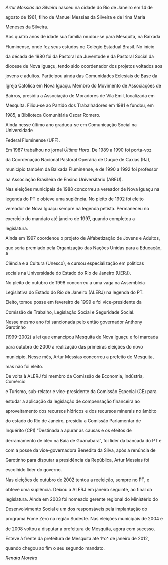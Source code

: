 

*Artur Messias da Silveira* nasceu na cidade do Rio de Janeiro em 14 de

agosto de 1961, filho de Manuel Messias da Silveira e de Irina Maria

Meneses da Silveira.



Aos quatro anos de idade sua família mudou-se para Mesquita, na Baixada

Fluminense, onde fez seus estudos no Colégio Estadual Brasil. No início

da década de 1980 foi da Pastoral da Juventude e da Pastoral Social da

diocese de Nova Iguaçu, tendo sido coordenador dos projetos voltados aos

jovens e adultos. Participou ainda das Comunidades Eclesiais de Base da

Igreja Católica em Nova Iguaçu. Membro do Movimento de Associações de

Bairros, presidiu a Associação de Moradores de Vila Emil, localizada em

Mesquita. Filiou-se ao Partido dos Trabalhadores em 1981 e fundou, em

1985, a Biblioteca Comunitária Oscar Romero.



Ainda nesse último ano graduou-se em Comunicação Social na Universidade

Federal Fluminense (UFF).



Em 1987 trabalhou no jornal *Última Hora*. De 1989 a 1990 foi porta-voz

da Coordenação Nacional Pastoral Operária de Duque de Caxias (RJ),

município também da Baixada Fluminense, e de 1990 a 1992 foi professor

na Associação Brasileira de Ensino Universitário (ABEU).



Nas eleições municipais de 1988 concorreu a vereador de Nova Iguaçu na

legenda do PT e obteve uma suplência. No pleito de 1992 foi eleito

vereador de Nova Iguaçu sempre na legenda petista. Permaneceu no

exercício do mandato até janeiro de 1997, quando completou a

legislatura.



Ainda em 1997 coordenou o projeto de Alfabetização de Jovens e Adultos,

que seria premiado pela Organização das Nações Unidas para a Educação, a

Ciência e a Cultura (Unesco), e cursou especialização em políticas

sociais na Universidade do Estado do Rio de Janeiro (UERJ).



No pleito de outubro de 1998 concorreu a uma vaga na Assembleia

Legislativa do Estado do Rio de Janeiro (ALERJ) na legenda do PT.

Eleito, tomou posse em fevereiro de 1999 e foi vice-presidente da

Comissão de Trabalho, Legislação Social e Seguridade Social.



Nesse mesmo ano foi sancionada pelo então governador Anthony Garotinho

(1999-2002) a lei que emancipou Mesquita de Nova Iguaçu e foi marcada

para outubro de 2000 a realização das primeiras eleições do novo

município. Nesse mês, Artur Messias concorreu a prefeito de Mesquita,

mas não foi eleito.



De volta à ALERJ foi membro da Comissão de Economia, Indústria, Comércio

e Turismo, sub-relator e vice-presidente da Comissão Especial (CE) para

estudar a aplicação da legislação de compensação financeira ao

aproveitamento dos recursos hídricos e dos recursos minerais no âmbito

do estado do Rio de Janeiro, presidiu a Comissão Parlamentar de

Inquérito (CPI) “Destinada a apurar as causas e os efeitos de

derramamento de óleo na Baía de Guanabara”, foi líder da bancada do PT e

com a posse da vice-governadora Benedita da Silva, após a renúncia de

Garotinho para disputar a presidência da República, Artur Messias foi

escolhido líder do governo.



Nas eleições de outubro de 2002 tentou a reeleição, sempre no PT, e

obteve uma suplência. Deixou a ALERJ em janeiro seguinte, ao final da

legislatura. Ainda em 2003 foi nomeado gerente regional do Ministério do

Desenvolvimento Social e um dos responsáveis pela implantação do

programa Fome Zero na região Sudeste. Nas eleições municipais de 2004 e

de 2008 voltou a disputar a prefeitura de Mesquita, agora com sucesso.

Esteve à frente da prefeitura de Mesquita até 1^o^ de janeiro de 2012,

quando chegou ao fim o seu segundo mandato.



*Renata Moreira*



